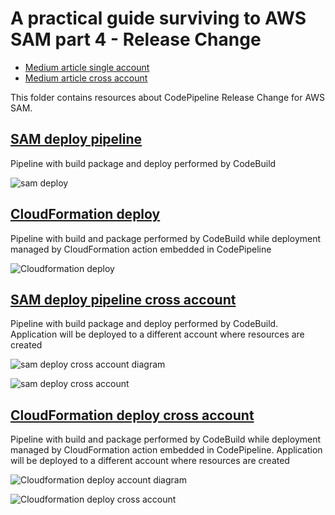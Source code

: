 # A practical guide surviving to AWS SAM part 4 - Release Change

* [Medium article single account](https://aws.plainenglish.io/a-practical-guide-to-surviving-aws-sam-9a1070c8b3e8?source=friends_link&sk=eb969cfaaf5aecc9048875afdda3942e)
* [Medium article cross account]()

This folder contains resources about CodePipeline Release Change for AWS SAM. 

## [SAM deploy pipeline](sam_deploy)

Pipeline with build package and deploy performed by CodeBuild

![sam deploy](images/sam-deploy.png)


## [CloudFormation deploy](cf_deploy)

Pipeline with build and package performed by CodeBuild while deployment managed by CloudFormation action embedded in
CodePipeline

![Cloudformation deploy](images/cf-deploy.png)


## [SAM deploy pipeline cross account](sam_deploy_cross_account)

Pipeline with build package and deploy performed by CodeBuild. Application will be deployed to a different account where 
resources are created

![sam deploy cross account diagram](images/sam-deploy-cross-account-diagram.png)

![sam deploy cross account](images/sam-deploy-cross-account.png)

## [CloudFormation deploy cross account](cf_deploy_cross_account)

Pipeline with build and package performed by CodeBuild while deployment managed by CloudFormation action embedded in
CodePipeline. Application will be deployed to a different account where resources are created

![Cloudformation deploy account diagram](images/cf-deploy-cross-account-diagram.png)

![Cloudformation deploy cross account](images/cf-deploy-cross-account.png)
